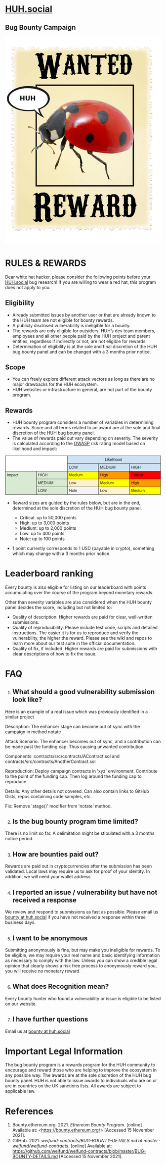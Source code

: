 # [HUH.social](https://huh.social)

## Bug Bounty Campaign

![Wanted Bug Reward](./assets/WantedBugReward.png)

#
# RULES & REWARDS
Dear white hat hacker, please consider the following points before your [HUH.social](https://huh.social/) bug research! If you are willing to wear a red hat, this program does not apply to you.

## Eligibility
- Already submitted issues by another user or that are already known to the HUH team are not eligible for bounty rewards.
- A publicly disclosed vulnerability is ineligible for a bounty.
- The rewards are only eligible for outsiders. HUH’s dev team members, employees and all other people paid by the HUH project and parent entities, regardless if indirectly or not, are not eligible for rewards.
- Determination of eligibility is at the sole and final discretion of the HUH bug bounty panel and can be changed with a 3 months prior notice.
## Scope
- You can freely explore different attack vectors as long as there are no major drawbacks for the HUH ecosystem.
- HUH websites or infrastructure in general, are not part of the bounty program.
## Rewards
- HUH bounty program considers a number of variables in determining rewards. Score and all terms related to an award are at the sole and final discretion of the HUH bug bounty panel.
- The value of rewards paid out vary depending on severity. The severity is calculated according to the [OWASP](https://en.wikipedia.org/wiki/OWASP) risk rating model based on likelihood and impact:

![Reward Scheme](./assets/RewardScheme.png)


- Reward sizes are guided by the rules below, but are in the end, determined at the sole discretion of the HUH bug bounty panel.
  - Critical: up to 50,000 points
  - High: up to 3,000 points
  - Medium: up to 2,000 points
  - Low: up to 400 points
  - Note: up to 100 points

- 1 point currently corresponds to 1 USD (payable in crypto), something which may change with a 3 months prior notice.

# Leaderboard ranking

Every bounty is also eligible for listing on our leaderboard with points accumulating over the course of the program beyond monetary rewards.

Other than severity variables are also considered when the HUH bounty panel decides the score, including but not limited to:

- Quality of description. Higher rewards are paid for clear, well-written submissions.
- Quality of reproducibility. Please include test code, scripts and detailed instructions. The easier it is for us to reproduce and verify the vulnerability, the higher the reward. Please see the wiki and repos to learn more about our test suite in the official documentation.
- Quality of fix, if included. Higher rewards are paid for submissions with clear descriptions of how to fix the issue.

#
# FAQ

1. ## What should a good vulnerability submission look like?

Here is an example of a real issue which was previously identified in a similar project

Description: The enhancer stage can become out of sync with the campaign in method notate

Attack Scenario: The enhancer becomes out of sync, and a contribution can be made past the funding cap. Thus causing unwanted contribution.

Components: contracts/src/contracts/AContract.sol and contracts/src/contracts/AnotherContract.sol

Reproduction: Deploy campaign contracts in 'xyz' environment. Contribute to the point of the funding cap. Then log around the funding cap to reproduce.

Details: Any other details not covered. Can also contain links to GitHub Gists, repos containing code samples, etc.

Fix: Remove 'stage()' modifier from 'notate' method.

2. ## Is the bug bounty program time limited?

There is no limit so far. A delimitation might be stipulated with a 3 months notice period.

3. ## How are bounties paid out?

Rewards are paid out in cryptocurrencies after the submission has been validated. Local laws may require us to ask for proof of your identity. In addition, we will need your wallet address.

4. ## I reported an issue / vulnerability but have not received a response

We review and respond to submissions as fast as possible. Please email us [bounty at huh.social](mailto:bounty@huh.social) if you have not received a response within three business days.

5. ## I want to be anonymous

Submitting anonymously is fine, but may make you ineligible for rewards. To be eligible, we may require your real name and basic identifying information as necessary to comply with the law. Unless you can show a credible legal opinion that clearly shows a risk free process to anonymously reward you, you will receive no monetary reward.

6. ## What does Recognition mean?

Every bounty hunter who found a vulnerability or issue is eligible to be listed on our website.

7. ## I have further questions

Email us at [bounty at huh.social](mailto:bounty@huh.social)


# Important Legal Information

The bug bounty program is a rewards program for the HUH community to encourage and reward those who are helping to improve the ecosystem in any possible way. The awards are at the sole discretion of the HUH bug bounty panel. HUH is not able to issue awards to individuals who are on or are in countries on the UK sanctions lists. All awards are subject to applicable law.

# References
1. Bounty.ethereum.org. 2021. *Ethereum Bounty Program*. [online] Available at: <<https://bounty.ethereum.org/>> [Accessed 15 November 2021].
2. GitHub. 2021. *weifund-contracts/BUG-BOUNTY-DETAILS.md at master · weifund/weifund-contracts*. [online] Available at: <https://github.com/weifund/weifund-contracts/blob/master/BUG-BOUNTY-DETAILS.md> [Accessed 15 November 2021].

